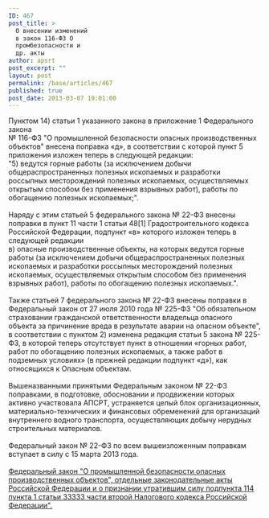 ```yaml
---
ID: 467
post_title: >
  О внесении изменений
  в закон 116-ФЗ О
  промбезопасности и
  др. акты
author: apsrt
post_excerpt: ""
layout: post
permalink: /base/articles/467
published: true
post_date: 2013-03-07 19:01:00
---
```

Пунктом 14) статьи 1 указанного закона в приложение 1 Федерального закона  <br />
№ 116-ФЗ &quot;О промышленной безопасности опасных производственных объектов&quot;  внесена поправка «д», в соответствии с которой пункт 5 приложения изложен теперь в следующей редакции: <br />
 &quot;5) ведутся горные работы (за исключением добычи общераспространенных полезных ископаемых и разработки россыпных месторождений полезных ископаемых, осуществляемых открытым способом без применения взрывных работ), работы по обогащению полезных ископаемых;&quot;.<br />
<br />
      Наряду с этим статьей 5 федерального закона № 22-ФЗ внесены поправки в пункт 11 части 1 статьи 48[1] Градостроительного кодекса Российской Федерации, подпункт «в» которого изложен теперь в следующей редакции <br />
в) опасные производственные объекты, на которых ведутся горные работы (за исключением добычи общераспространенных полезных ископаемых и разработки россыпных месторождений полезных ископаемых, осуществляемых открытым способом без применения взрывных работ), работы по обогащению полезных ископаемых.&quot;.<br />
<br />
     Также статьей 7 федерального закона № 22-ФЗ внесены поправки  в Федеральный закон от 27 июля 2010 года № 225-ФЗ &quot;Об обязательном страховании гражданской ответственности владельца опасного объекта за причинение вреда в результате аварии на опасном объекте&quot;, в соответствии с пунктом 2)  изменена редакция статьи 5 закона № 225-ФЗ, в которой теперь отсутствует пункт в отношении «горных работ, работ по обогащению полезных ископаемых, а также работ в подземных условиях» (в прежней редакции подпункт «д»), как относящихся к Опасным объектам.<br />
<br />
     Вышеназванными принятыми Федеральным законом № 22-ФЗ поправками, в подготовке, обосновании и продвижении которых активно участвовала АПСРТ, устраняется целый блок организационных, материально-технических и финансовых обременений  для организаций внутреннего водного транспорта, осуществляющих добычу нерудных строительных материалов.<br />
<br />
    Федеральный закон № 22-ФЗ по всем вышеизложенным поправкам вступает в силу с 15 марта 2013 года. <br />
<br />
<a href="http://www.apsrt.ru/docs/ww11.doc"><span style="text-decoration:underline;"> Федеральный закон &quot;О промышленной безопасности опасных производственных объектов&quot;, отдельные законодательные акты Российской Федерации и о признании утратившим силу подпункта 114 пункта 1 статьи 33333 части второй Налогового кодекса Российской Федерации&quot;. </span></a>